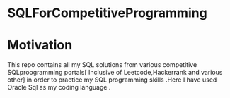 # SQLForCompetitiveProgramming

# Motivation
This repo contains all my SQL solutions from various competitive SQLproogramming portals[ Inclusive of Leetcode,Hackerrank and various other] in order to practice my SQL programming skills .Here I have used Oracle Sql as my coding language .

